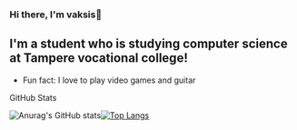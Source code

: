 ### Hi there, I'm vaksis👋


## I'm a student who is studying computer science at Tampere vocational college!

- Fun fact: I love to play video games and guitar

<summary>GitHub Stats</summary>

![Anurag's GitHub stats](https://github-readme-stats.vercel.app/api?username=vaksis&show_icons=true&theme=tokyonight)[![Top Langs](https://github-readme-stats.vercel.app/api/top-langs/?username=vaksis&langs_count=8&layout=compact&hide_border=1&theme=dark&bg_color=0d1117)](https://github.com/anuraghazra/github-readme-stats)



















